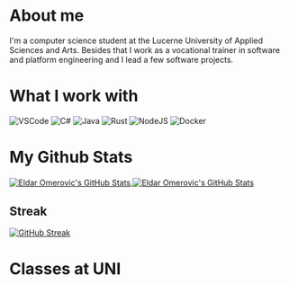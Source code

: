 # About me

I'm a computer science student at the Lucerne University of Applied Sciences and Arts. Besides that I work as a vocational trainer in software and platform engineering and I lead a few software projects.

# What I work with

![VSCode](<https://img.shields.io/badge/Editor-VSCode-informational?style=flat&logo=visual-studio-code&logoColor=white&color=rgb(100%2C69%2C35)>)
![C#](https://img.shields.io/badge/Code-C%23-informational?style=flat&logo=csharp&logoColor=white&color=rgb(100%2C69%2C35))
![Java](<https://img.shields.io/badge/Code-Java-informational?style=flat&logo=openjdk&logoColor=white&color=rgb(100%2C69%2C35)>)
![Rust](<https://img.shields.io/badge/Code-Rust-informational?style=flat&logo=rust&logoColor=white&color=rgb(100%2C69%2C35)>)
![NodeJS](https://img.shields.io/badge/Tools-NodeJS-informational?style=flat&logo=node.js&logoColor=white&color=rgb(100%2C69%2C35))
![Docker](<https://img.shields.io/badge/Tools-Docker-informational?style=flat&logo=docker&logoColor=white&color=rgb(100%2C69%2C35)>)

# My Github Stats

<a href="https://github.com/omeldar/omeldar">
  <img align="center" src="https://github-readme-stats.vercel.app/api?username=omeldar&show_icons=true&line_height=27&count_private=true&theme=transparent&show=prs_merged&hide=contribs&custom_title=My%20Stats" alt="Eldar Omerovic's GitHub Stats" />
</a>
<a href="https://github.com/omeldar/omeldar">
  <img align="center" src="https://github-readme-stats.vercel.app/api/top-langs/?username=omeldar&hide=html,css,scss,pug,php,hack&theme=transparent&layout=donut" alt="Eldar Omerovic's GitHub Stats" />
</a>

## Streak

[![GitHub Streak](http://github-readme-streak-stats.herokuapp.com?user=omeldar&theme=dark&hide_border=true&card_width=500)](https://git.io/streak-stats)

# Classes at UNI
